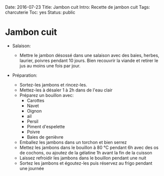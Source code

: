 Date: 2016-07-23
Title: Jambon cuit
Intro: Recette de jambon cuit
Tags: charcuterie
Toc: yes
Status: public

# Jambon cuit 
* Salaison:
	* Mettre le jambon désossé dans une salaison avec des baies, herbes, laurier, poivres pendant 10 jours. Bien recouvrir la viande et retirer le jus au moins une fois par jour.

* Préparation:
	* Sortez-les jambons et rincez-les.
	* Mettez-les à désaler 1 à 2h dans de l'eau clair
	* Préparez un bouillon avec:
		* Carottes
		* Navet
		* Oignon
		* ail
		* Persil
		* Piment d'espelette
		* Poivre
		* Baies de genièvre
	* Emballez les jambons dans un torchon et bien serrez
	* Mettez les jambons dans le bouillon à 80 °C pendant 6h avec des os de cochons, ou ajoutez de la gélatine 1h avant la fin de la cuisson
	* Laissez refroidir les jambons dans le bouillon pendant une nuit
	* Sortez les jambons et égoutez-les puis réservez au frigo pendant une journée
